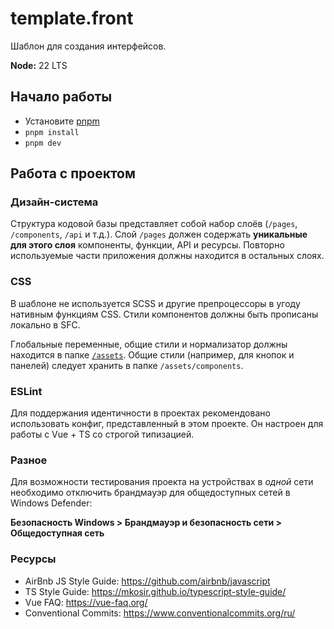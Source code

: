 # template.front

Шаблон для создания интерфейсов.

**Node:** 22 LTS

## Начало работы

* Установите [pnpm](https://pnpm.io/installation)
* `pnpm install`
* `pnpm dev`

## Работа с проектом

### Дизайн-система

Структура кодовой базы представляет собой набор слоёв (`/pages`, `/components`, `/api` и т.д.).
Слой `/pages` должен содержать **уникальные для этого слоя** компоненты, функции, API и ресурсы. Повторно используемые части приложения должны находится в остальных слоях.

### CSS

В шаблоне не используется SCSS и другие препроцессоры в угоду нативным
функциям CSS. Стили компонентов должны быть прописаны локально в SFC.

Глобальные переменные, общие стили и нормализатор должны находится в
папке [`/assets`](src/assets). Общие стили (например, для кнопок и панелей)
следует хранить в папке `/assets/components`.

### ESLint

Для поддержания идентичности в проектах рекомендовано использовать конфиг,
представленный в этом проекте. Он настроен для работы с Vue + TS со строгой
типизацией.

### Разное

Для возможности тестирования проекта на устройствах в *одной* сети необходимо
отключить брандмауэр для общедоступных сетей в Windows Defender:

**Безопасность Windows > Брандмауэр и безопасность сети > Общедоступная сеть**

### Ресурсы

- AirBnb JS Style Guide: https://github.com/airbnb/javascript
- TS Style Guide: https://mkosir.github.io/typescript-style-guide/
- Vue FAQ: https://vue-faq.org/
- Conventional Commits: https://www.conventionalcommits.org/ru/